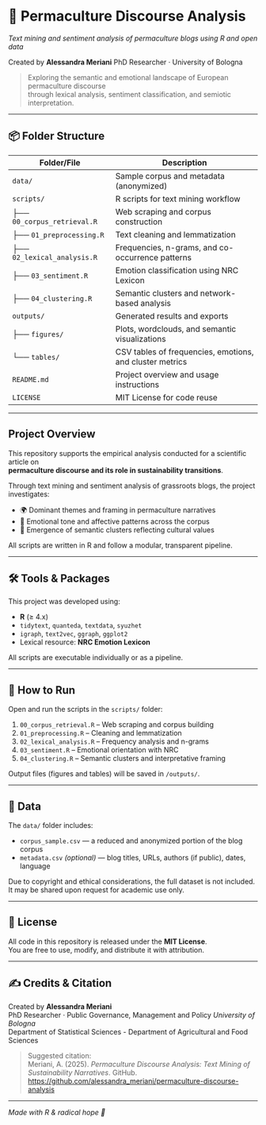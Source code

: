 # 🌱 Permaculture Discourse Analysis  
*Text mining and sentiment analysis of permaculture blogs using R and open data*

Created by **Alessandra Meriani**  PhD Researcher · University of Bologna  

> Exploring the semantic and emotional landscape of European permaculture discourse  
> through lexical analysis, sentiment classification, and semiotic interpretation.  

---

## 📦 Folder Structure

| Folder/File                 | Description                                               |
|-----------------------------|-----------------------------------------------------------|
| `data/`                     | Sample corpus and metadata (anonymized)                   |
| `scripts/`                  | R scripts for text mining workflow                        |
| ├── `00_corpus_retrieval.R` | Web scraping and corpus construction                      |
| ├── `01_preprocessing.R`    | Text cleaning and lemmatization                           |
| ├── `02_lexical_analysis.R` | Frequencies, n-grams, and co-occurrence patterns          |
| ├── `03_sentiment.R`        | Emotion classification using NRC Lexicon                  |
| ├── `04_clustering.R`       | Semantic clusters and network-based analysis              |
| `outputs/`                  | Generated results and exports                             |
| ├── `figures/`              | Plots, wordclouds, and semantic visualizations            |
| └── `tables/`               | CSV tables of frequencies, emotions, and cluster metrics  |
| `README.md`                 | Project overview and usage instructions                   |
| `LICENSE`                   | MIT License for code reuse                                |

---

## Project Overview

This repository supports the empirical analysis conducted for a scientific article on  
**permaculture discourse and its role in sustainability transitions**.

Through text mining and sentiment analysis of grassroots blogs, the project investigates:
- 🌍 Dominant themes and framing in permaculture narratives  
- 💬 Emotional tone and affective patterns across the corpus  
- 🧩 Emergence of semantic clusters reflecting cultural values  

All scripts are written in R and follow a modular, transparent pipeline.

---

## 🛠️ Tools & Packages

This project was developed using:

- **R** (≥ 4.x)
- `tidytext`, `quanteda`, `textdata`, `syuzhet`
- `igraph`, `text2vec`, `ggraph`, `ggplot2`
- Lexical resource: **NRC Emotion Lexicon**

All scripts are executable individually or as a pipeline.

---

## 🚀 How to Run

Open and run the scripts in the `scripts/` folder:

1. `00_corpus_retrieval.R` – Web scraping and corpus building  
2. `01_preprocessing.R` – Cleaning and lemmatization  
3. `02_lexical_analysis.R` – Frequency analysis and n-grams  
4. `03_sentiment.R` – Emotional orientation with NRC  
5. `04_clustering.R` – Semantic clusters and interpretative framing

Output files (figures and tables) will be saved in `/outputs/`.

---

## 📂 Data

The `data/` folder includes:

- `corpus_sample.csv` — a reduced and anonymized portion of the blog corpus  
- `metadata.csv` *(optional)* — blog titles, URLs, authors (if public), dates, language  

Due to copyright and ethical considerations, the full dataset is not included.  
It may be shared upon request for academic use only.

---

## 📜 License

All code in this repository is released under the **MIT License**.  
You are free to use, modify, and distribute it with attribution.

---

## ✍️ Credits & Citation

Created by **Alessandra Meriani**  
PhD Researcher · Public Governance, Management and Policy 
*University of Bologna*  
Department of Statistical Sciences - Department of Agricultural and Food Sciences

> Suggested citation:  
> Meriani, A. (2025). *Permaculture Discourse Analysis: Text Mining of Sustainability Narratives*. GitHub. https://github.com/alessandra_meriani/permaculture-discourse-analysis

---
  *Made with R & radical hope 💚*




